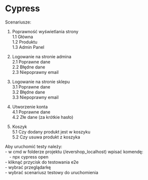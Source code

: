 # Cypress

Scenariusze:
1. Poprawność wyświetlania strony<br>
   1.1 Główna<br>
   1.2 Produktu<br>
   1.3 Admin Panel

2. Logowanie na stronie admina<br>
   2.1 Poprawne dane<br>
   2.2 Błędne dane<br>
   2.3 Niepoprawny email

3. Logowanie na stronie sklepu<br>
   3.1 Poprawne dane<br>
   3.2 Błędne dane<br>
   3.3 Niepoprawny email

4. Utworzenie konta<br>
   4.1 Poprawne dane<br>
   4.2 Złe dane (za krótkie hasło)

5. Koszyk<br>
   5.1 Czy dodany produkt jest w koszyku<br>
   5.2 Czy usuwa produkt z koszyka

Aby uruchomić testy należy:<br>
    - w cmd w folderze projektu (/evershop_localhost) wpisać komendę:<br>
    &emsp;- npx cypress open<br>
    - kliknąć przycisk do testowania e2e<br>
    - wybrać przeglądarkę<br>
    - wybrać scenariusz testowy do uruchomienia
   
